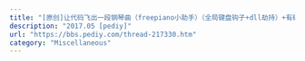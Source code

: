 ```yaml
---
title: "[原创]让代码飞出一段钢琴曲（freepiano小助手）（全局键盘钩子+dll劫持）+有码"
description: "2017.05 [pediy]"
url: "https://bbs.pediy.com/thread-217330.htm"
category: "Miscellaneous"
---
```

